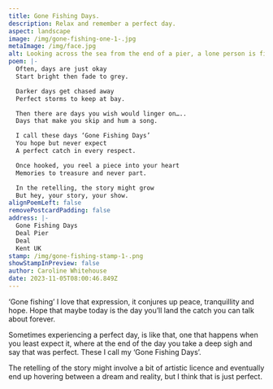```yaml
---
title: Gone Fishing Days.
description: Relax and remember a perfect day.
aspect: landscape
image: /img/gone-fishing-one-1-.jpg
metaImage: /img/face.jpg
alt: Looking across the sea from the end of a pier, a lone person is fishing.
poem: |-
  Often, days are just okay
  Start bright then fade to grey.

  Darker days get chased away
  Perfect storms to keep at bay.

  Then there are days you wish would linger on…..
  Days that make you skip and hum a song.

  I call these days ‘Gone Fishing Days’
  You hope but never expect
  A perfect catch in every respect.

  Once hooked, you reel a piece into your heart
  Memories to treasure and never part.

  In the retelling, the story might grow
  But hey, your story, your show.
alignPoemLeft: false
removePostcardPadding: false
address: |-
  Gone Fishing Days
  Deal Pier
  Deal 
  Kent UK
stamp: /img/gone-fishing-stamp-1-.png
showStampInPreview: false
author: Caroline Whitehouse
date: 2023-11-05T08:00:46.849Z
---
```

‘Gone fishing’ I love that expression, it conjures up peace, tranquillity and hope. Hope that maybe today is the day you’ll land the catch you can talk about forever. 

Sometimes experiencing a perfect day, is like that, one that happens when you least expect it, where at the end of the day you take a deep sigh and say that was perfect. These I call my ‘Gone Fishing Days’. 

The retelling of the story might involve a bit of artistic licence and eventually end up hovering between a dream and reality, but I think that is just perfect.